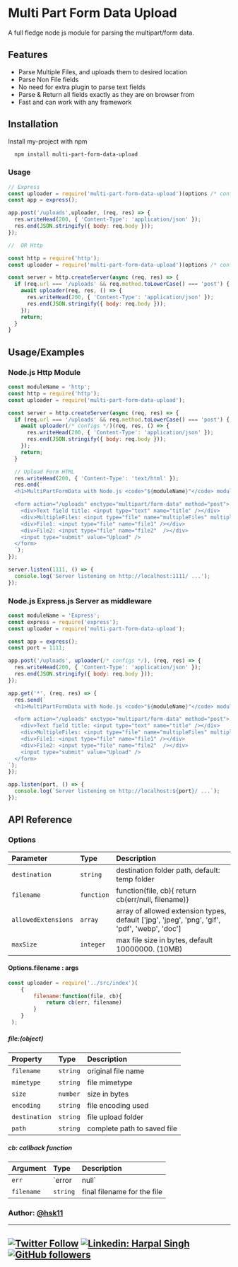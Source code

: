 
# Multi Part Form Data Upload
A full fledge node js module for parsing the multipart/form data.



## Features

- Parse Multiple Files, and uploads them to desired location
- Parse Non File fields
- No need for extra plugin to parse text fields
- Parse & Return all fields exactly as they are on browser from
- Fast  and can work with any framework





## Installation

Install my-project with npm

```bash
  npm install multi-part-form-data-upload
```

### Usage

```javascript
// Express
const uploader = require('multi-part-form-data-upload')(options /* config options */ );
const app = express();

app.post('/uploads',uploader, (req, res) => {
  res.writeHead(200, { 'Content-Type': 'application/json' });
  res.end(JSON.stringify({ body: req.body }));
});

//  OR Http

const http = require('http');
const uploader = require('multi-part-form-data-upload')(options /* config options */ );

const server = http.createServer(async (req, res) => {
  if (req.url === '/uploads' && req.method.toLowerCase() === 'post') {
    await uploader(req, res, () => {
      res.writeHead(200, { 'Content-Type': 'application/json' });
      res.end(JSON.stringify({ body: req.body }));
    });
    return;
  }
}
```
    
## Usage/Examples

### Node.js Http Module
```javascript
const moduleName = 'http';
const http = require('http');
const uploader = require('multi-part-form-data-upload');

const server = http.createServer(async (req, res) => {
  if (req.url === '/uploads' && req.method.toLowerCase() === 'post') {
    await uploader(/* configs */)(req, res, () => {
      res.writeHead(200, { 'Content-Type': 'application/json' });
      res.end(JSON.stringify({ body: req.body }));
    });
    return;
  }

  // Upload Form HTML
  res.writeHead(200, { 'Content-Type': 'text/html' });
  res.end(`
  <h1>MultiPartFormData with Node.js <code>"${moduleName}"</code> module</h1>

  <form action="/uploads" enctype="multipart/form-data" method="post">
    <div>Text field title: <input type="text" name="title" /></div>
    <div>MultipleFiles: <input type="file" name="multipleFiles" multiple="multiple" /></div>
    <div>File1: <input type="file" name="file1" /></div>
    <div>File2: <input type="file" name="file2"  /></div>
    <input type="submit" value="Upload" />
  </form>
  `);
});

server.listen(1111, () => {
  console.log('Server listening on http://localhost:1111/ ...');
});

```


### Node.js Express.js Server as middleware
```javascript
const moduleName = 'Express';
const express = require('express');
const uploader = require('multi-part-form-data-upload');

const app = express();
const port = 1111;

app.post('/uploads', uploader(/* configs */), (req, res) => {
  res.writeHead(200, { 'Content-Type': 'application/json' });
  res.end(JSON.stringify({ body: req.body }));
});

app.get('*', (req, res) => {
  res.send(`
  <h1>MultiPartFormData with Node.js <code>"${moduleName}"</code> module</h1>

  <form action="/uploads" enctype="multipart/form-data" method="post">
    <div>Text field title: <input type="text" name="title" /></div>
    <div>MultipleFiles: <input type="file" name="multipleFiles" multiple="multiple" /></div>
    <div>File1: <input type="file" name="file1" /></div>
    <div>File2: <input type="file" name="file2"  /></div>
    <input type="submit" value="Upload" />
  </form>
`);
});

app.listen(port, () => {
  console.log(`Server listening on http://localhost:${port}/ ...`);
});

```

## API Reference

### Options


| Parameter | Type     | Description                |
| :-------- | :------- | :------------------------- |
| `destination` | `string` |  destination folder path, default: temp folder |
| `filename` | `function` |  function(file, cb){ return cb(err/null, filename)}|
| `allowedExtensions` | `array` |  array of allowed extension types, default ['jpg', 'jpeg', 'png', 'gif', 'pdf', 'webp', 'doc'] |
| `maxSize` | `integer` |  max file size in bytes, default 10000000. (10MB)

#### Options.filename : args

```javascript
const uploader = require('../src/index')(
    {
        filename:function(file, cb){
            return cb(err, filename)
        }
    }
 );
```

##### file:(object)
| Property | Type     | Description                |
| :-------- | :------- | :------------------------- |
| `filename` | `string` |  original file name |
| `mimetype` | `string` |  file mimetype|
| `size` | `number` |  size in bytes |
| `encoding` | `string` |  file encoding used|
| `destination` | `string` |  file upload folder|
| `path` | `string` |  complete path to saved file|


##### cb: callback function
| Argument | Type     | Description                |
| :-------- | :------- | :------------------------- |
| `err` | `error|null` |  pass error or null |
| `filename` | `string` |  final filename for the file|

### Author: [@hsk11](https://github.com/hsk11)
---
[![Twitter Follow](https://img.shields.io/twitter/follow/Harpalsingh_11?label=Follow)](https://twitter.com/intent/follow?screen_name=Harpalsingh_11)
[![Linkedin: Harpal Singh](https://img.shields.io/badge/-harpalsingh11-blue?style=flat-square&logo=Linkedin&logoColor=white&link=https://www.linkedin.com/in/harpalsingh11)](https://www.linkedin.com/in/harpalsingh11/)
[![GitHub followers](https://img.shields.io/github/followers/hsk11?label=Follow&style=social)](https://github.com/hsk11)
---
